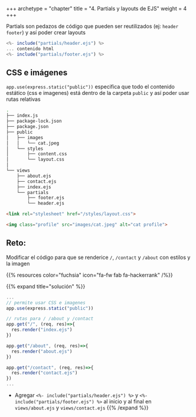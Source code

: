 +++
archetype = "chapter"
title = "4. Partials y layouts de EJS"
weight = 4
+++

Partials son pedazos de código que pueden ser reutilizados (ej: `header` `footer`) y así poder crear layouts
```js {title="index.ejs" hl_lines="1 3"}
<%- include("partials/header.ejs") %>
... contenido html
<%- include("partials/footer.ejs") %>
```

## CSS e imágenes
`app.use(express.static("public"))` especifica que todo el contenido estático (css e imagenes) está dentro de la carpeta `public` y así poder usar rutas relativas

```sh {hl_lines="2 5-10"}
.
├── index.js
├── package-lock.json
├── package.json
├── public
│   ├── images
│   │   └── cat.jpeg
│   └── styles
│       ├── content.css
│       └── layout.css
│
└── views
    ├── about.ejs
    ├── contact.ejs
    ├── index.ejs
    └── partials
        ├── footer.ejs
        └── header.ejs
```
```html {title="header.ejs"}
<link rel="stylesheet" href="/styles/layout.css">
```

```html {title="contact.ejs"}
<img class="profile" src="images/cat.jpeg" alt="cat profile">
```

## Reto:
Modificar el código para que se renderice `/`, `/contact` y `/about` con estilos y la imagen

{{% resources color="fuchsia" icon="fa-fw fab fa-hackerrank" /%}}

{{% expand title="solución" %}}
```js {title="index.js"}
...
// permite usar CSS e imagenes
app.use(express.static("public")) 

// rutas para / /about y /contact
app.get("/", (req, res)=>{
  res.render("index.ejs")
})

app.get("/about", (req, res)=>{
  res.render("about.ejs")
})

app.get("/contact", (req, res)=>{
  res.render("contact.ejs")
})
...
```

- Agregar `<%- include("partials/header.ejs") %>` y `<%- include("partials/footer.ejs") %>` al inicio y al final en `views/about.ejs` y `views/contact.ejs`
{{% /expand %}}
